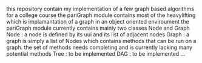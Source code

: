 this repository contain my implementation of a few graph based algorithms for a college course
the pariGraph module contains most of the heavylifting which is implamantation of a graph in an object oriented enviroument
the pariGraph module currently contains mainly two classes Node and Graph
Node : a node is defined by its uui and its list of adjacent nodes
Graph : a graph is simply a list of Nodes which contains methods that can be run on a graph. the set of methods needs completing and is currently lacking many potential methods
Tree : to be implemented
DAG : to be implemented
...
